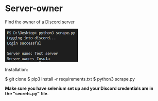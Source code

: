 # Server-owner
Find the owner of a Discord server

<img src="example.PNG"/>

Installation:

$ git clone 
$ pip3 install -r requirements.txt
$ python3 scrape.py

<strong>Make sure you have selenium set up and your Discord credentials are in the "secrets.py" file.<strong>

